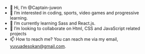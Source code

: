 - 👋 Hi, I’m @Captain-juwon
- 👀 I’m interested in coding, sports, video games and progressive learning.
- 🌱 I’m currently learning Sass and React.js.
- 💞️ I’m looking to collaborate on Html, CSS  and JavaScript related projects
- 📫 How to reach me? You can reach me via my email, yuyuadesokan@gmail.com.

<!---
Captain-juwon/Captain-juwon is a ✨ special ✨ repository because its `README.md` (this file) appears on your GitHub profile.
You can click the Preview link to take a look at your changes.
--->
